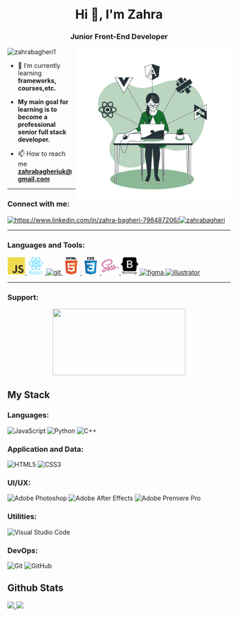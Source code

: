 <h1 align="center">Hi 👋, I'm Zahra</h1>
<h3 align="center">Junior Front-End Developer </h3>

<img align="right" alt="coding" witdh="200" Height="350" src="JavaScript frameworks-bro.svg">

<p align="left"> <img src="https://komarev.com/ghpvc/?username=zahrabagheri1&label=Profile%20views&color=0e75b6&style=flat" alt="zahrabagheri1" /> </p>
<!-- 
<p align="left"> <a href="https://github.com/ryo-ma/github-profile-trophy"><img src="https://github-profile-trophy.vercel.app/?username=zahrabagheri1" alt="zahrabagheri1" /></a> </p> -->

- 🌱 I’m currently learning **frameworks, courses,etc.**

- **My main goal for learning is to become a professional senior full stack developer.**

- 📫 How to reach me **zahrabagheriuk@gmail.com**

<hr>
<h3 align="left">Connect with me:</h3>
<p align="left">

<a href="https://www.linkedin.com/in/zahra-bagheri-798487206/" target="blank"><img align="center" src="https://raw.githubusercontent.com/rahuldkjain/github-profile-readme-generator/master/src/images/icons/Social/linked-in-alt.svg" alt="https://www.linkedin.com/in/zahra-bagheri-798487206/" height="30" width="40" /></a><a href="https://www.youtube.com/channel/UCyn8HHPSyz9VoUSKQQlsmiA" target="blank"><img align="center" src="https://raw.githubusercontent.com/rahuldkjain/github-profile-readme-generator/master/src/images/icons/Social/youtube.svg" alt="zahrabagheri" height="30" width="40" /></a>  

<!-- <a href="https://instagram.com/zarabqri" target="blank"><img align="center" src="https://raw.githubusercontent.com/rahuldkjain/github-profile-readme-generator/master/src/images/icons/Social/instagram.svg" alt="zarabqri" height="30" width="40" /></a> -->
 <!-- <a href="https://discord.gg/687992092760473628" target="blank"><img align="center" src="https://raw.githubusercontent.com/rahuldkjain/github-profile-readme-generator/master/src/images/icons/Social/discord.svg" alt="0387" height="30" width="40" /></a> -->
</p>

<hr>
<h3 align="left">Languages and Tools:</h3>
<p align="left"> 
<!-- <a href="https://www.gnu.org/software/bash/" target="_blank" rel="noreferrer"> <img src="https://www.vectorlogo.zone/logos/gnu_bash/gnu_bash-icon.svg" alt="bash" width="40" height="40"/> </a>  -->
<!-- <a href="https://postman.com" target="_blank" rel="noreferrer"> <img src="https://www.vectorlogo.zone/logos/getpostman/getpostman-icon.svg" alt="postman" width="40" height="40"/> </a> -->

<a href="https://developer.mozilla.org/en-US/docs/Web/JavaScript" target="_blank" rel="noreferrer"> <img src="https://raw.githubusercontent.com/devicons/devicon/master/icons/javascript/javascript-original.svg" alt="javascript" width="40" height="40"/> </a><a href="https://reactjs.org/" target="_blank" rel="noreferrer"> <img src="https://raw.githubusercontent.com/devicons/devicon/master/icons/react/react-original-wordmark.svg" alt="react" width="40" height="40"/> </a><a href="https://git-scm.com/" target="_blank" rel="noreferrer"> <img src="https://www.vectorlogo.zone/logos/git-scm/git-scm-icon.svg" alt="git" width="40" height="40"/> </a><a href="https://www.w3.org/html/" target="_blank" rel="noreferrer"> <img src="https://raw.githubusercontent.com/devicons/devicon/master/icons/html5/html5-original-wordmark.svg" alt="html5" width="40" height="40"/> </a><a href="https://www.w3schools.com/css/" target="_blank" rel="noreferrer"> <img src="https://raw.githubusercontent.com/devicons/devicon/master/icons/css3/css3-original-wordmark.svg" alt="css3" width="40" height="40"/> </a><a href="https://sass-lang.com" target="_blank" rel="noreferrer"> <img src="https://raw.githubusercontent.com/devicons/devicon/master/icons/sass/sass-original.svg" alt="sass" width="40" height="40"/> </a><a href="https://getbootstrap.com" target="_blank" rel="noreferrer"> <img src="https://raw.githubusercontent.com/devicons/devicon/master/icons/bootstrap/bootstrap-plain-wordmark.svg" alt="bootstrap" width="40" height="40"/> </a><a href="https://www.figma.com/" target="_blank" rel="noreferrer"> <img src="https://www.vectorlogo.zone/logos/figma/figma-icon.svg" alt="figma" width="40" height="40"/> </a><a href="https://www.adobe.com/in/products/illustrator.html" target="_blank" rel="noreferrer"> <img src="https://www.vectorlogo.zone/logos/adobe_illustrator/adobe_illustrator-icon.svg" alt="illustrator" width="40" height="40"/> </a>

<!-- <a href="https://www.mongodb.com/" target="_blank" rel="noreferrer"> <img src="https://raw.githubusercontent.com/devicons/devicon/master/icons/mongodb/mongodb-original-wordmark.svg" alt="mongodb" width="40" height="40"/> </a> <a href="https://nodejs.org" target="_blank" rel="noreferrer"> <img src="https://raw.githubusercontent.com/devicons/devicon/master/icons/nodejs/nodejs-original-wordmark.svg" alt="nodejs" width="40" height="40"/> </a>  -->
</p>

<hr>
<h3 align="left">Support:</h3>
<p align="center">
<a href="https://www.coffeebede.com/zahra"><img  class="img-fluid" src="https://coffeebede.ir/DashboardTemplateV2/app-assets/images/banner/default-yellow.svg"  width="300" height="150" /></a>
</p>
<!-- <hr>
<p align="left"><img  src="https://github-readme-stats.vercel.app/api/top-langs?username=zahrabagheri1&show_icons=true&locale=en&layout=compact" alt="zahrabagheri1" /></p>
<br>
<p align="left"><img src="https://github-readme-stats.vercel.app/api?username=zahrabagheri1&show_icons=true&locale=en" alt="zahrabagheri1" /></p>
<br>
<p align="left"><img src="https://github-readme-streak-stats.herokuapp.com/?user=zahrabagheri1&" alt="zahrabagheri1" /></p> -->







## My Stack

### Languages:
   ![JavaScript](https://img.shields.io/badge/javascript-%23323330.svg?style=for-the-badge&logo=javascript&logoColor=%23F7DF1E) ![Python](https://img.shields.io/badge/python-3670A0?style=for-the-badge&logo=python&logoColor=ffdd54) ![C++](https://img.shields.io/static/v1?style=for-the-badge&message=C%2B%2B&color=00599C&logo=C%2B%2B&logoColor=FFFFFF&label=) 

### Application and Data:
![HTML5](https://img.shields.io/badge/html5-%23E34F26.svg?style=for-the-badge&logo=html5&logoColor=white) ![CSS3](https://img.shields.io/badge/css3-%231572B6.svg?style=for-the-badge&logo=css3&logoColor=white)

### UI/UX:
![Adobe Photoshop](https://img.shields.io/badge/adobephotoshop-%2331A8FF.svg?style=for-the-badge&logo=adobephotoshop&logoColor=white) ![Adobe After Effects](https://img.shields.io/static/v1?style=for-the-badge&message=Adobe+After+Effects&color=9999FF&logo=Adobe+After+Effects&logoColor=FFFFFF&label=) ![Adobe Premiere Pro](https://img.shields.io/static/v1?style=for-the-badge&message=Adobe+Premiere+Pro&color=6a5cc5&logo=Adobe+Premiere+Pro&logoColor=FFFFFF&label=)

### Utilities:
![Visual Studio Code](https://img.shields.io/static/v1?style=for-the-badge&message=Visual+Studio+Code&color=007ACC&logo=Visual+Studio+Code&logoColor=FFFFFF&label=)

### DevOps:
![Git](https://img.shields.io/static/v1?style=for-the-badge&message=Git&color=F05032&logo=Git&logoColor=FFFFFF&label=)
![GitHub](https://img.shields.io/static/v1?style=for-the-badge&message=GitHub&color=181717&logo=GitHub&logoColor=FFFFFF&label=)



## Github Stats

<p align="left">
<a href="https://github.com/Astiyaxh">
  <img height="180em" src="https://github-readme-stats-eight-theta.vercel.app/api/top-langs/?username=Astiyaxh&layout=compact&langs_count=8&theme=algolia"/>
  <img height="180em" src="https://github-readme-stats-eight-theta.vercel.app/api?username=Astiyaxh&show_icons=true&theme=algolia&include_all_commits=true&count_private=true"/>
</a>
</p>


